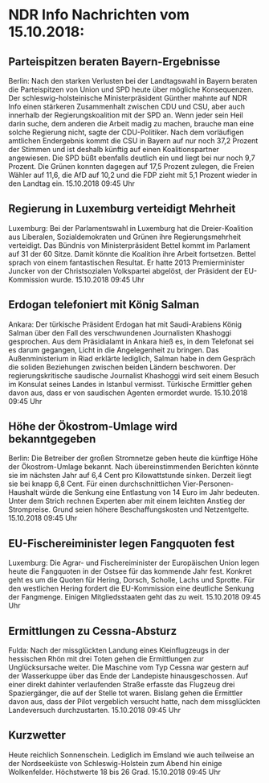 # NDR Info Nachrichten vom 15.10.2018:


## Parteispitzen beraten Bayern-Ergebnisse
Berlin: Nach den starken Verlusten bei der Landtagswahl in Bayern beraten die Parteispitzen von Union und SPD heute über mögliche Konsequenzen. Der schleswig-holsteinische Ministerpräsident Günther mahnte auf NDR Info einen stärkeren Zusammenhalt zwischen CDU und CSU, aber auch innerhalb der Regierungskoalition mit der SPD an. Wenn jeder sein Heil darin suche, dem anderen die Arbeit madig zu machen, brauche man eine solche Regierung nicht, sagte der CDU-Politiker. Nach dem vorläufigen amtlichen Endergebnis kommt die CSU in Bayern auf nur noch 37,2 Prozent der Stimmen und ist deshalb künftig auf einen Koalitionspartner angewiesen. Die SPD büßt ebenfalls deutlich ein und liegt bei nur noch 9,7 Prozent. Die Grünen konnten dagegen auf 17,5 Prozent zulegen, die Freien Wähler auf 11,6, die AfD auf 10,2 und die FDP zieht mit 5,1 Prozent wieder in den Landtag ein. 15.10.2018 09:45 Uhr 

## Regierung in Luxemburg verteidigt Mehrheit
Luxemburg: Bei der Parlamentswahl in Luxemburg hat die Dreier-Koalition aus Liberalen, Sozialdemokraten und Grünen ihre Regierungsmehrheit verteidigt. Das Bündnis von Ministerpräsident Bettel kommt im Parlament auf 31 der 60 Sitze. Damit könnte die Koalition ihre Arbeit fortsetzen. Bettel sprach von einem fantastischen Resultat. Er hatte 2013 Premierminister Juncker von der Christsozialen Volkspartei abgelöst, der Präsident der EU-Kommission wurde. 15.10.2018 09:45 Uhr 

## Erdogan telefoniert mit König Salman
Ankara: Der türkische Präsident Erdogan hat mit Saudi-Arabiens König Salman über den Fall des verschwundenen Journalisten Khashoggi gesprochen. Aus dem Präsidialamt in Ankara hieß es, in dem Telefonat sei es darum gegangen, Licht in die Angelegenheit zu bringen. Das Außenministerium in Riad erklärte lediglich, Salman habe in dem Gespräch die soliden Beziehungen zwischen beiden Ländern beschworen. Der regierungskritische saudische Journalist Khashoggi wird seit einem Besuch im Konsulat seines Landes in Istanbul vermisst. Türkische Ermittler gehen davon aus, dass er von saudischen Agenten ermordet wurde. 15.10.2018 09:45 Uhr 

## Höhe der Ökostrom-Umlage wird bekanntgegeben
Berlin: Die Betreiber der großen Stromnetze geben heute die künftige Höhe der Ökostrom-Umlage bekannt. Nach übereinstimmenden Berichten könnte sie im nächsten Jahr auf 6,4 Cent pro Kilowattstunde sinken. Derzeit liegt sie bei knapp 6,8 Cent. Für einen durchschnittlichen Vier-Personen-Haushalt würde die Senkung eine Entlastung von 14 Euro im Jahr bedeuten. Unter dem Strich rechnen Experten aber mit einem leichten Anstieg der Strompreise. Grund seien höhere Beschaffungskosten und Netzentgelte. 15.10.2018 09:45 Uhr 

## EU-Fischereiminister legen Fangquoten fest
Luxemburg: Die Agrar- und Fischereiminister der Europäischen Union legen heute die Fangquoten in der Ostsee für das kommende Jahr fest. Konkret geht es um die Quoten für Hering, Dorsch, Scholle, Lachs und Sprotte. Für den westlichen Hering fordert die EU-Kommission eine deutliche Senkung der Fangmenge. Einigen Mitgliedsstaaten geht das zu weit. 15.10.2018 09:45 Uhr 

## Ermittlungen zu Cessna-Absturz
Fulda: Nach der missglückten Landung eines Kleinflugzeugs in der hessischen Rhön mit drei Toten gehen die Ermittlungen zur Unglücksursache weiter. Die Maschine vom Typ Cessna war gestern auf der Wasserkuppe über das Ende der Landepiste hinausgeschossen. Auf einer direkt dahinter verlaufenden Straße erfasste das Flugzeug drei Spaziergänger, die auf der Stelle tot waren. Bislang gehen die Ermittler davon aus, dass der Pilot vergeblich versucht hatte, nach dem missglückten Landeversuch durchzustarten. 15.10.2018 09:45 Uhr 

## Kurzwetter
Heute reichlich Sonnenschein. Lediglich im Emsland wie auch teilweise an der Nordseeküste von Schleswig-Holstein zum Abend hin einige Wolkenfelder. Höchstwerte 18 bis 26 Grad. 15.10.2018 09:45 Uhr 
